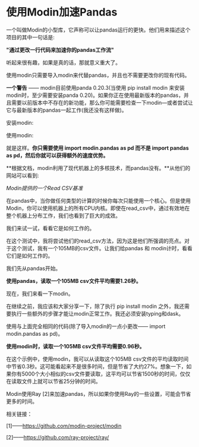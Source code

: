 # 使用Modin加速Pandas

一个叫做Modin的小型库，它声称可以让pandas运行的更快。他们用来描述这个项目的其中一句话是:



**"通过更改一行代码来加速你的pandas工作流"**



听起来很有趣，如果是真的话，那就意义重大了。



使用modin只需要导入modin来代替pandas，并且也不需要更改你的现有代码。



**一个警告** —— modin目前使用panda 0.20.3(当使用  pip install modin 来安装modin时，至少需要安装panda 0.20)。如果你正在使用最新版本的pandas，并且需要以前版本中不存在的新功能，那么你可能需要检查一下modin—或者尝试让它与最新版本的pandas一起工作(我还没有这样做)。



安装modin:



使用modin:



就是这样。**你只需要使用 import modin.pandas as pd 而不是 import pandas as pd，然后你就可以获得额外的速度优势。**



**根据文档，modin利用了现代机器上的多核技术，而pandas没有。**从他们的网站可以看到:



  *Modin提供的一个Read CSV基准*



在pandas中，当你做任何类型的计算的时候你每次只能使用一个核心。但是使用Modin，你可以使用机器上的所有CPU内核。即使在read_csv中，通过有效地在整个机器上分布工作，我们也看到了巨大的成效。



我们来试一试，看看它是如何工作的。



在这个测试中，我将尝试他们的read_csv方法，因为这是他们所强调的亮点。对于这个测试，我有一个105MB的csv文件。让我们给pandas 和 modin计时，看看它们是如何工作的。



我们先从pandas开始。



**使用pandas，读取一个105MB csv文件平均需要1.26秒。**



现在，我们来看一下modin。



在继续之前，我应该和大家分享一下，除了执行  pip install modin  之外，我还需要执行一些额外的步骤才能让modin正常工作。我还必须安装typing和dask。



使用与上面完全相同的代码(除了导入modin的一点小更改—— import modin.pandas as pd)。



**使用modin时，读取一个105MB csv文件平均需要0.96秒。**



在这个示例中，使用modin，我可以从读取这个105MB csv文件的平均读取时间中节省0.3秒。这可能看起来不是很多时间，但是节省了大约27%。想象一下，如果你有5000个大小相似的csv文件要读取，这平均可以节省1500秒的时间，仅仅在读取文件上就可以节省25分钟的时间。



Modin使用Ray  [2]来加速pandas，所以如果你使用Ray的一些设置，可能会节省更多的时间。



相关链接：

[1]——https://github.com/modin-project/modin 

[2]——https://github.com/ray-project/ray/

